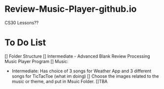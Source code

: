 # Review-Music-Player-github.io
CS30 Lessons??
# To Do List
[] Folder Structure
[] Intermediate - Advanced Blank Review Processing Music Player Program
[] Music:
 - Intermediate: Has choice of 3 songs for Weather App and 3 different songs for TicTacToe (what im doing)
[] Choose the images related to the music or theme, and put in Msuic Folder.
[]TBA